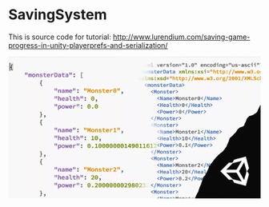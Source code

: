 # SavingSystem

This is source code for tutorial:
 http://www.lurendium.com/saving-game-progress-in-unity-playerprefs-and-serialization/

![Alt text](/Preview.png?raw=true "Preview")